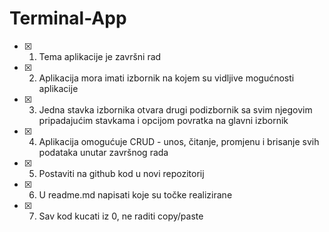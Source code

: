 # Terminal-App

- [x] 1. Tema aplikacije je završni rad
- [x] 2. Aplikacija mora imati izbornik na kojem su vidljive mogućnosti aplikacije
- [x] 3. Jedna stavka izbornika otvara drugi podizbornik sa svim njegovim pripadajućim stavkama i opcijom povratka na glavni izbornik
- [x] 4. Aplikacija omogućuje CRUD - unos, čitanje, promjenu i brisanje svih podataka unutar završnog rada
- [x] 5. Postaviti na github kod u novi repozitorij
- [x] 6. U readme.md napisati koje su točke realizirane
- [x] 7. Sav kod kucati iz 0, ne raditi copy/paste
